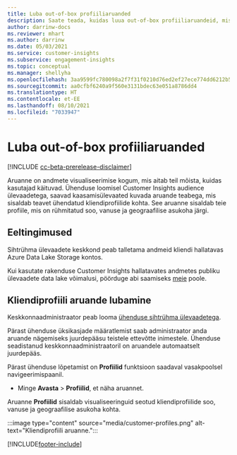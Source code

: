 ```yaml
---
title: Luba out-of-box profiiliaruanded
description: Saate teada, kuidas luua out-of-box profiiliaruandeid, mis on rühmitatud soo, vanuse ja riigi või piirkonna järgi.
author: darrinw-docs
ms.reviewer: mhart
ms.author: darrinw
ms.date: 05/03/2021
ms.service: customer-insights
ms.subservice: engagement-insights
ms.topic: conceptual
ms.manager: shellyha
ms.openlocfilehash: 3aa9599fc780098a2f7f31f0210d76ed2ef27ece774dd6212b5cb2a599ad537e
ms.sourcegitcommit: aa0cfbf6240a9f560e3131bdec63e051a8786dd4
ms.translationtype: HT
ms.contentlocale: et-EE
ms.lasthandoff: 08/10/2021
ms.locfileid: "7033947"
---
```

# <a name="out-of-box-profile-reports"></a>Luba out-of-box profiiliaruanded

[!INCLUDE [cc-beta-prerelease-disclaimer](includes/cc-beta-prerelease-disclaimer.md)]

Aruanne on andmete visualiseerimise kogum, mis aitab teil mõista, kuidas kasutajad käituvad. Ühenduse loomisel Customer Insights audience ülevaadetega, saavad kaasamisülevaated kuvada aruande teabega, mis sisaldab teavet ühendatud kliendiprofiilide kohta. See aruanne sisaldab teie profiile, mis on rühmitatud soo, vanuse ja geograafilise asukoha järgi.

## <a name="prerequisites"></a>Eeltingimused

Sihtrühma ülevaadete keskkond peab talletama andmeid kliendi hallatavas Azure Data Lake Storage kontos.

Kui kasutate rakenduse Customer Insights hallatavates andmetes publiku ülevaadete data lake võimalusi, pöörduge abi saamiseks [meie](https://go.microsoft.com/fwlink/?linkid=2145734) poole.  


## <a name="enable-the-customer-profile-report"></a>Kliendiprofiili aruande lubamine

Keskkonnaadministraator peab looma [ühenduse sihtrühma ülevaadetega](configure-connections.md).

Pärast ühenduse üksikasjade määratlemist saab administraator anda aruande nägemiseks juurdepääsu teistele ettevõtte inimestele. Ühenduse seadistanud keskkonnaadministraatoril on aruandele automaatselt juurdepääs. 

Pärast ühenduse lõpetamist on **Profiilid** funktsioon saadaval vasakpoolsel navigeerimispaanil. 

- Minge **Avasta** > **Profiilid**, et näha aruannet.

Aruanne **Profiilid** sisaldab visualiseeringuid seotud kliendiprofiilide soo, vanuse ja geograafilise asukoha kohta.

:::image type="content" source="media/customer-profiles.png" alt-text="Kliendiprofiili aruanne.":::

[!INCLUDE[footer-include](../includes/footer-banner.md)]
